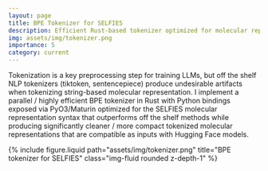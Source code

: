 ```yaml
---
layout: page
title: BPE Tokenizer for SELFIES
description: Efficient Rust-based tokenizer optimized for molecular representation
img: assets/img/tokenizer.png
importance: 5
category: current
---
```


Tokenization is a key preprocessing step for training LLMs, but off the shelf NLP tokenizers (tiktoken, sentencepiece) produce undesirable artifacts when tokenizing string-based molecular representation. I implement a parallel / highly efficient BPE tokenizer in Rust with Python bindings exposed via PyO3/Maturin optimized for the SELFIES molecular representation syntax that outperforms off the shelf methods while producing significantly cleaner / more compact tokenized molecular representations that are compatible as inputs with Hugging Face models.

<div class="row">
    <div class="col-sm mt-3 mt-md-0">
        {% include figure.liquid path="assets/img/tokenizer.png"
           title="BPE tokenizer for SELFIES" class="img-fluid rounded z-depth-1" %}
    </div>
</div>